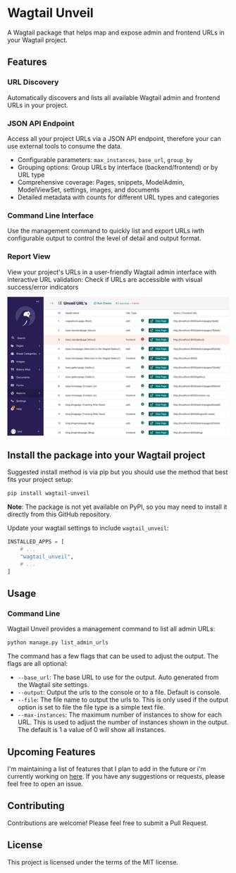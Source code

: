 # Wagtail Unveil

A Wagtail package that helps map and expose admin and frontend URLs in your Wagtail project.

## Features

### URL Discovery

Automatically discovers and lists all available Wagtail admin and frontend URLs in your project.

### JSON API Endpoint

Access all your project URLs via a JSON API endpoint, therefore your can use external tools to consume the data.

  - Configurable parameters: `max_instances`, `base_url`, `group_by`
  - Grouping options: Group URLs by interface (backend/frontend) or by URL type
  - Comprehensive coverage: Pages, snippets, ModelAdmin, ModelViewSet, settings, images, and documents
  - Detailed metadata with counts for different URL types and categories

### Command Line Interface

Use the management command to quickly list and export URLs iwth configurable output to  control the level of detail and output format.

### Report View

View your project's URLs in a user-friendly Wagtail admin interface with interactive URL validation: Check if URLs are accessible with visual success/error indicators
  
![Report View Screenshot](./docs/assets/report-interface.png)

## Install the package into your Wagtail project

Suggested install method is via pip but you should use the method that best fits your project setup:

```bash
pip install wagtail-unveil
```

**Note**: The package is not yet available on PyPI, so you may need to install it directly from this GitHub repository.

Update your wagtail settings to include `wagtail_unveil`:

```python
INSTALLED_APPS = [
    # ...
    "wagtail_unveil",
    # ...
]
```

## Usage

### Command Line

Wagtail Unveil provides a management command to list all admin URLs:

```bash
python manage.py list_admin_urls
```

The command has a few flags that can be used to adjust the output. The flags are all optional:

- `--base_url`: The base URL to use for the output. Auto generated from the Wagtail site settings.
- `--output`: Output the urls to the console or to a file. Default is console.
- `--file`: The file name to output the urls to. This is only used if the output option is set to file the file type is a simple text file.
- `--max-instances`: The maximum number of instances to show for each URL. This is used to adjust the number of instances shown in the output. The default is 1 a value of 0 will show all instances.

## Upcoming Features

I'm maintaining a list of features that I plan to add in the future or i'm currently working on [here](https://github.com/wagtail-packages/wagtail-unveil/issues). If you have any suggestions or requests, please feel free to open an issue.

## Contributing

Contributions are welcome! Please feel free to submit a Pull Request.

## License

This project is licensed under the terms of the MIT license.
